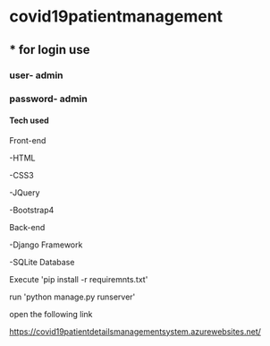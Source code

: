 # covid19patientmanagement

## * for login use

### user- admin

### password- admin



#### Tech used

Front-end

-HTML

-CSS3

-JQuery

-Bootstrap4

Back-end

-Django Framework

-SQLite Database


Execute 'pip install -r requiremnts.txt'

run 'python manage.py runserver'

open the following link



https://covid19patientdetailsmanagementsystem.azurewebsites.net/




